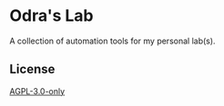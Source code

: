 # Odra's Lab

A collection of automation tools for my personal lab(s).

## License

[AGPL-3.0-only](./LICENSE)
